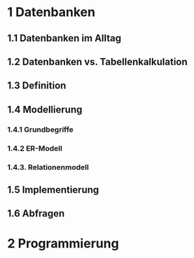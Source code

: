 <!--
author:   Dirk Koehler

email:    koehler.di@gykl.lernsax.de

version:  0.0.1

language: de

narrator: DE Deutsch Male

comment:  Informatik Klasse 10

link:     https://cdn.jsdelivr.net/chartist.js/latest/chartist.min.css

script:   https://cdn.jsdelivr.net/chartist.js/latest/chartist.min.js

translation: Deutsch  translations/German.md

mode: Presentation

dark: false

@style
.lia-effect__circle {
    display: none !important;
}

@media (min-width: 600px) {
    .newspaper {
        column-count: 2;
        column-gap: 40px;
        column-rule: 1px solid lightblue;
    }
}

h1, h2, h3, h4, h5, h6 {
    column-span: all;
    font-family: Arial, Helvetica, sans-serif;     
}

figurecaption {
    font-size: 0.8em;
    font-family: Arial, Helvetica, sans-serif;
    font-style: italic;
    font-weight: 600;
}

.kasten {
    background-color:rgba(162,67,8,0.8);    
    color:#FFFFFF;
    padding: 1em;
    margin: 1em 0em 1em 0em;
    border-radius:10px;    
    font-family: Arial, Helvetica, sans-serif;
    font-weight: 400;
}

.kasten0 {
    background-color:#399193;
    border-radius:10px;
    color:#FFFFFF;
    padding: 1em;
    font-family: Arial, Helvetica, sans-serif;
    font-weight:400;
}
.kasten1 {
    background-color:#A24308;
    border-radius:10px;
    color:#FFFFFF;
    padding: 1em;
    font-family: Arial, Helvetica, sans-serif;
    font-weight:400;
}

.cb {
    break-before: column;
}

@end

@onload
window.LIA.settings.font_size = 2
@end
-->

# 1 Datenbanken

## 1.1 Datenbanken im Alltag

## 1.2 Datenbanken vs. Tabellenkalkulation

## 1.3 Definition

## 1.4 Modellierung

### 1.4.1 Grundbegriffe

### 1.4.2 ER-Modell

### 1.4.3. Relationenmodell

## 1.5 Implementierung

## 1.6 Abfragen

# 2 Programmierung
